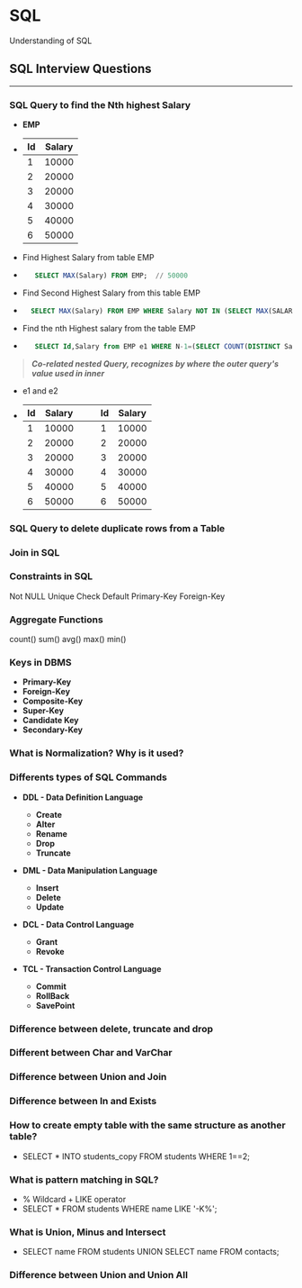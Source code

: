 # SQL
Understanding of SQL


## **SQL Interview Questions**
***

### **SQL Query to find the Nth highest Salary**
- **EMP**
- |Id|Salary|
  |----|------|
  |1  | 10000|
  |2  | 20000|
  |3  | 20000|
  |4  | 30000|
  |5  | 40000|
  |6  | 50000|

- Find Highest Salary from table EMP
  
- ```sql
     SELECT MAX(Salary) FROM EMP;  // 50000
   ```
 
- Find Second Highest Salary from this table EMP
- ```sql
    SELECT MAX(Salary) FROM EMP WHERE Salary NOT IN (SELECT MAX(SALARY) FROM EMP);   // 40000
  ```

- Find the nth Highest salary from the table EMP
- ```sql
     SELECT Id,Salary from EMP e1 WHERE N-1=(SELECT COUNT(DISTINCT Salary) FROM e2 WHERE e2.Salary > e1.Salary)
  ``` 

> ***Co-related nested Query, recognizes by where the outer query's value used in inner***

-    e1          and           e2

- |Id|Salary|     |        |Id|Salary|
  |----|------|-----|----- |----|------|
  |1  | 10000|      |      |1  | 10000|
  |2  | 20000|      |      |2  | 20000|
  |3  | 20000|      |      |3  | 20000|
  |4  | 30000|      |      |4  | 30000|
  |5  | 40000|      |      |5  | 40000|
  |6  | 50000|      |      |6  | 50000|
 
  
   
  
  






### **SQL Query to delete duplicate rows from a Table**

### **Join in SQL**

### **Constraints in SQL**
Not NULL
Unique
Check
Default
Primary-Key
Foreign-Key

### **Aggregate Functions**
count()
sum()
avg()
max()
min()

### **Keys in DBMS**
* **Primary-Key**
* **Foreign-Key**
* **Composite-Key**
* **Super-Key**
* **Candidate Key**
* **Secondary-Key**


### **What is Normalization? Why is it used?**


### **Differents types of SQL Commands**

* **DDL - Data Definition Language**
  - **Create**
  - **Alter**
  - **Rename**
  - **Drop**
  - **Truncate**

* **DML - Data Manipulation Language**
  - **Insert**
  - **Delete**
  - **Update**

* **DCL - Data Control Language**
  - **Grant**
  - **Revoke**

* **TCL - Transaction Control Language**
  - **Commit**
  - **RollBack**
  - **SavePoint**
 
 
### **Difference between delete, truncate and drop**


### **Different between Char and VarChar**

### **Difference between Union and Join**

### **Difference between In and Exists**

### **How to create empty table with the same structure as another table?**
- SELECT * INTO students_copy FROM students WHERE 1==2;

### **What is pattern matching in SQL?**
- % Wildcard + LIKE operator
- SELECT * FROM students WHERE name LIKE '-K%'; 

### **What is Union, Minus and Intersect**
- SELECT name FROM students    UNION   SELECT name FROM contacts;

### **Difference between Union and Union All**
